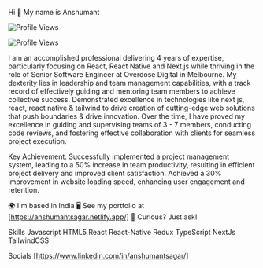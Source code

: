 Hi 👋 My name is Anshumant

![Profile Views](https://hits.seeyoufarm.com/api/count/incr/badge.svg?url=https://github.com/anshumantsagar/anshumantsagar&count_bg=%2379C83D&title_bg=%23555555&icon=github.svg&icon_color=%23E7E7E7&title=Profile%20Views&edge_flat=false)

![Profile Views](https://komarev.com/ghpvc/?anshumantsagar=yourusername&color=blue)

I am an accomplished professional delivering 4 years of expertise, particularly focusing on React, React Native and Next.js while thriving in the role of Senior Software Engineer at Overdose Digital in Melbourne. 
My dexterity lies in leadership and team management capabilities, with a track record of effectively guiding and mentoring team members to achieve collective success. Demonstrated excellence in technologies like next js, react, react native & tailwind to drive creation of cutting-edge web solutions that push boundaries & drive innovation. 
Over the time, I have proved my excellence in guiding and supervising teams of 3 - 7 members, conducting code reviews, and fostering effective collaboration with clients for seamless project execution.

Key Achievement: 
Successfully implemented a project management system, leading to a 50% increase in team productivity, resulting in efficient project delivery and improved client satisfaction.
Achieved a 30% improvement in website loading speed, enhancing user engagement and retention.

🌍  I'm based in India
🖥️  See my portfolio at [https://anshumantsagar.netlify.app/]
💬 Curious? Just ask!


Skills
Javascript HTML5 React React-Native Redux TypeScript NextJs TailwindCSS

Socials
[https://www.linkedin.com/in/anshumantsagar/]
